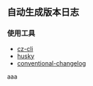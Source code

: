 ## 自动生成版本日志
### 使用工具
* [cz-cli](https://github.com/commitizen/cz-cli)
* [husky](https://github.com/typicode/husky)
* [conventional-changelog](https://github.com/conventional-changelog/conventional-changelog/tree/master/packages/conventional-changelog-cli#readme)



aaa
